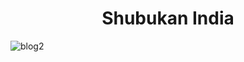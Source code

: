<h1 align='center'>Shubukan India</h1>

![blog2](https://github.com/tathagatamishra/shubukanindia/assets/114053180/f867a800-6425-4e77-aecc-58c683b48b04)